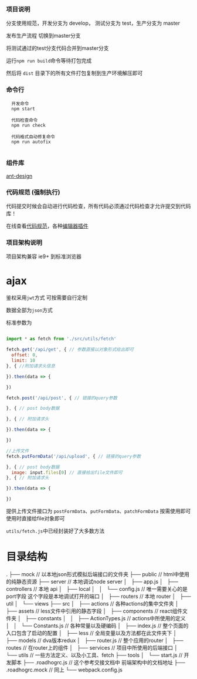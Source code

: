 ### 项目说明

分支使用规范，开发分支为 develop， 测试分支为 test，生产分支为 master    

发布生产流程 切换到master分支

将测试通过的test分支代码合并到master分支

运行`npm run build`命令等待打包完成

然后将 `dist` 目录下的所有文件打包复制到生产环境解压即可

### 命令行

```shell
  开发命令
  npm start
  
  代码检查命令
  npm run check
  
  代码格式自动修复命令
  npm run autofix
 
```

### 组件库

[ant-design](https://ant.design/docs/react/introduce-cn)


### 代码规范 (强制执行)

代码提交时候会自动进行代码检查，所有代码必须通过代码检查才允许提交到代码库！

在线查看[代码规范](https://standardjs.com/rules-zhcn.html#javascript-standard-style)，各种[编辑器插件](https://standardjs.com/readme-zhcn.html#有现成的编辑器插件吗？)
 

### 项目架构说明

项目架构兼容 ie9+ 到标准浏览器

# ajax

鉴权采用`jwt`方式 可按需要自行定制

数据全部为`json`方式

标准参数为

```javascript

import * as fetch from './src/utils/fetch'

fetch.get('/api/get', { // 参数直接以对象形式给出即可
  offset: 0,
  limit: 10
}, { //附加请求头信息

}).then(data => {

})

fetch.post('/api/post', { // 链接的query参数

}, { // post body数据

}, { // 附加请求头

}).then(data => {

})

//上传文件
fetch.putFormData('/api/upload', { // 链接的query参数

}, { // post body数据
  image: input.files[0] // 直接给出file文件即可
}, { // 附加请求头

}).then(data => {

})


```

提供上传文件接口为 `postFormData`、`putFormData`、`patchFormData` 按需使用即可 使用时直接给file对象即可

`utils/fetch.js`中已经封装好了大多数方法


# 目录结构
.
├── mock // 以本地json形式模拟后端接口的文件夹
├── public // html中使用的纯静态资源 
├── server // 本地调试node server 
│   ├── app.js
│   ├── controllers // 本地 api
│   ├── local
│   │   └── config.js // 唯一需要关心的是 port字段 这个字段是本地调试打开的端口
│   ├── routers // 本地 router
│   ├── util
│   └── views
├── src
│   ├── actions // 各种actions的集中文件夹
│   ├── assets // less文件中引用的静态字段
│   ├── components // react组件文件夹
│   ├── constants 
│   │   ├── ActionTypes.js // actions中所使用的定义
│   │   └── Constants.js // 各种常量以及硬编码
│   ├── index.js // 整个页面的入口包含了启动的配置
│   ├── less // 全局变量以及方法都在此文件夹下
│   ├── models // dva版本redux
│   ├── router.js // 整个应用的router
│   ├── routes // 在router上的组件
│   ├── services // 项目中所使用的后端接口
│   └── utils // 一些方法定义、以及小工具、fetch
├── tools
│   └── start.js // 开发脚本
├── .roadhogrc.js // 这个参考交接文档中 前端架构中的文档地址
├── .roadhogrc.mock // 同上
└── webpack.config.js